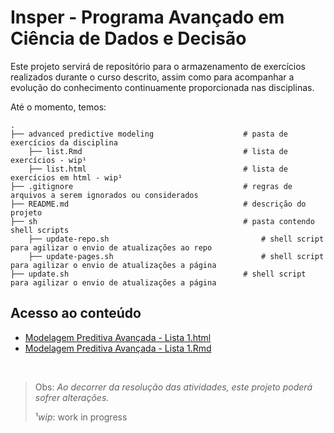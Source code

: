 # Insper - Programa Avançado em Ciência de Dados e Decisão 

Este projeto servirá de repositório para o armazenamento de exercícios realizados durante o curso descrito, assim como para acompanhar a evolução do conhecimento continuamente proporcionada nas disciplinas.

Até o momento, temos:

```
.
├── advanced predictive modeling                    # pasta de exercícios da disciplina
    ├── list.Rmd                                    # lista de exercícios - wip¹ 
    ├── list.html                                   # lista de exercícios em html - wip¹
├── .gitignore                                      # regras de arquivos a serem ignorados ou considerados
├── README.md                                       # descrição do projeto
├── sh                                              # pasta contendo shell scripts
    ├── update-repo.sh                                  # shell script para agilizar o envio de atualizações ao repo
    ├── update-pages.sh                                 # shell script para agilizar o envio de atualizações a página
├── update.sh                                       # shell script para agilizar o envio de atualizações a página
```

## Acesso ao conteúdo

* [Modelagem Preditiva Avançada - Lista 1.html](https://dgslv.github.io/insper/advanced%20predictive%20modeling/list.html)
* [Modelagem Preditiva Avançada - Lista 1.Rmd](https://dgslv.github.io/insper/master/advanced%20predictive%20modeling/list.Rmd)

<br />

> Obs: *Ao decorrer da resolução das atividades, este projeto poderá sofrer alterações.*
> 
> ¹*wip*: work in progress
    
 
